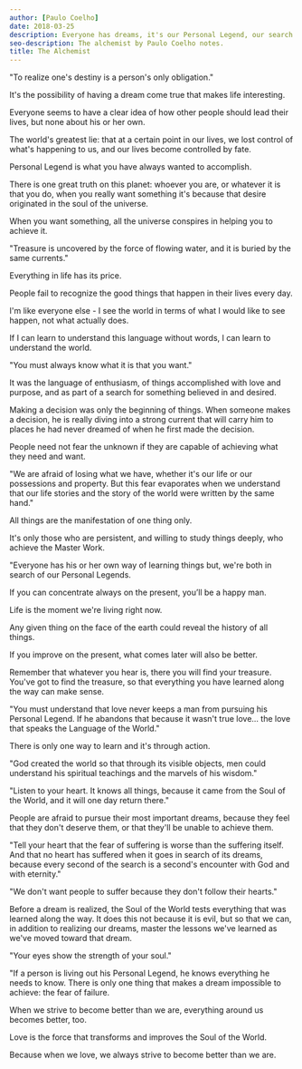```yaml
---
author: [Paulo Coelho]
date: 2018-03-25
description: Everyone has dreams, it's our Personal Legend, our search for purpose and meaning. For us to chase them, we must take action. Along the way we will learn from others and our environments. Remember to be present and focused without losing sight of our surrounding. It's our decision that determines where we go in life and it's a choice we all have!
seo-description: The alchemist by Paulo Coelho notes.
title: The Alchemist
---
```


"To realize one's destiny is a person's only obligation."

It's the possibility of having a dream come true that makes life interesting.

Everyone seems to have a clear idea of how other people should lead their lives, but none about his or her own.

The world's greatest lie: that at a certain point in our lives, we lost control of what's happening to us, and our lives become controlled by fate.

Personal Legend is what you have always wanted to accomplish.

There is one great truth on this planet: whoever you are, or whatever it is that you do, when you really want something it's because that desire originated in the soul of the universe.

When you want something, all the universe conspires in helping you to achieve it.

"Treasure is uncovered by the force of flowing water, and it is buried by the same currents."

Everything in life has its price.

People fail to recognize the good things that happen in their lives every day.

I'm like everyone else - I see the world in terms of what I would like to see happen, not what actually does.

If I can learn to understand this language without words, I can learn to understand the world.

"You must always know what it is that you want."

It was the language of enthusiasm, of things accomplished with love and purpose, and as part of a search for something believed in and desired.

Making a decision was only the beginning of things. When someone makes a decision, he is really diving into a strong current that will carry him to places he had never dreamed of when he first made the decision.

People need not fear the unknown if they are capable of achieving what they need and want.

"We are afraid of losing what we have, whether it's our life or our possessions and property. But this fear evaporates when we understand that our life stories and the story of the world were written by the same hand."

All things are the manifestation of one thing only.

It's only those who are persistent, and willing to study things deeply, who achieve the Master Work.

"Everyone has his or her own way of learning things but, we're both in search of our Personal Legends.

If you can concentrate always on the present, you’ll be a happy man.

Life is the moment we're living right now.

Any given thing on the face of the earth could reveal the history of all things.

If you improve on the present, what comes later will also be better.

Remember that whatever you hear is, there you will find your treasure. You've got to find the treasure, so that everything you have learned along the way can make sense.

"You must understand that love never keeps a man from pursuing his Personal Legend. If he abandons that because it wasn't true love... the love that speaks the Language of the World."

There is only one way to learn and it's through action.

"God created the world so that through its visible objects, men could understand his spiritual teachings and the marvels of his wisdom."

"Listen to your heart. It knows all things, because it came from the Soul of the World, and it will one day return there."

People are afraid to pursue their most important dreams, because they feel that they don't deserve them, or that they'll be unable to achieve them.

"Tell your heart that the fear of suffering is worse than the suffering itself. And that no heart has suffered when it goes in search of its dreams, because every second of the search is a second's encounter with God and with eternity."

"We don't want people to suffer because they don't follow their hearts."

Before a dream is realized, the Soul of the World tests everything that was learned along the way. It does this not because it is evil, but so that we can, in addition to realizing our dreams, master the lessons we've learned as we've moved toward that dream.

"Your eyes show the strength of your soul."

"If a person is living out his Personal Legend, he knows everything he needs to know. There is only one thing that makes a dream impossible to achieve: the fear of failure.

When we strive to become better than we are, everything around us becomes better, too.

Love is the force that transforms and improves the Soul of the World.

Because when we love, we always strive to become better than we are.
